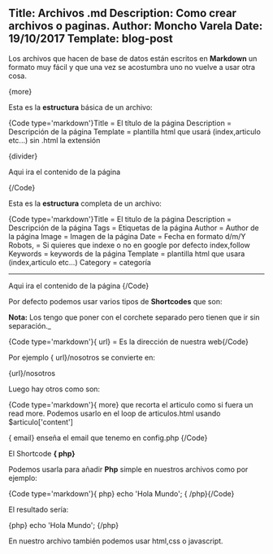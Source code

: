 Title: Archivos .md
Description: Como crear archivos o paginas.
Author: Moncho Varela
Date: 19/10/2017
Template: blog-post
----



Los archivos que hacen de base de datos están escritos en **Markdown** un formato muy fácil y que una vez se acostumbra uno no vuelve a usar otra cosa.


{more}



Esta es la **estructura** básica de un archivo:


{Code type='markdown'}Title = El título de la página
Description = Descripción de la página
Template = plantilla html que usará (index,articulo etc...) sin .html la extensión


{divider}

Aqui ira el contenido de la página

{/Code}

Esta es la **estructura** completa de un archivo:

{Code type='markdown'}Title = El titulo de la página
Description = Descripción de la página
Tags = Etiquetas de la página
Author = Author de la página
Image = Imagen de la página
Date = Fecha en formato d/m/Y
Robots, = Si quieres que indexe o no en google por defecto index,follow
Keywords = keywords de la página
Template = plantilla html que usara (index,articulo etc...)
Category = categoría

---


Aqui ira el contenido de la página
{/Code}




Por defecto podemos usar varios tipos de **Shortcodes** que son:

**Nota:** Los tengo que poner con el corchete separado pero tienen que ir sin separación._

{Code type='markdown'}{ url} = Es la dirección de nuestra web{/Code}

Por ejemplo { url}/nosotros se convierte en:

{url}/nosotros


Luego hay otros como son:


{Code type='markdown'}{ more} que recorta el articulo como si fuera un read more. Podemos usarlo en el loop de articulos.html usando $articulo['content']

{ email} enseña el email que tenemo en config.php
{/Code}

El Shortcode **{ php}**

Podemos usarla para añadir **Php** simple en nuestros archivos como por ejemplo:

{Code type='markdown'}{ php} echo 'Hola Mundo'; { /php}{/Code}


El resultado sería:

{php} echo 'Hola Mundo'; {/php}


En nuestro archivo también podemos usar html,css o javascript.





